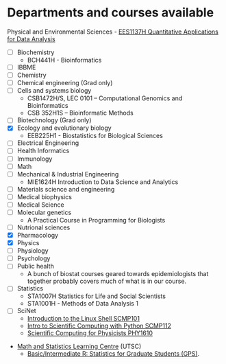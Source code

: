 
# Departments and courses available

 Physical and Environmental Sciences
    - [EES1137H Quantitative Applications for Data Analysis](https://www.utsc.utoronto.ca/gradpes/ees1137h-quantitative-applications-data-analysis)
- [ ] Biochemistry
    - BCH441H - Bioinformatics
- [ ] IBBME
- [ ] Chemistry
- [ ] Chemical engineering (Grad only)
- [ ] Cells and systems biology
    - CSB1472H/S, LEC 0101 – Computational Genomics and Bioinformatics
    - CSB 352H1S – Bioinformatic Methods
- [ ] Biotechnology (Grad only)
- [x] Ecology and evolutionary biology
    - EEB225H1 - Biostatistics for Biological Sciences
- [ ] Electrical Engineering
- [ ] Health Informatics
- [ ] Immunology
- [ ] Math
- [ ] Mechanical & Industrial Engineering
    - MIE1624H Introduction to Data Science and Analytics
- [ ] Materials science and engineering
- [ ] Medical biophysics
- [ ] Medical Science
- [ ] Molecular genetics
    - A Practical Course in Programming for Biologists
- [ ] Nutrional sciences
- [x] Pharmacology
- [x] Physics
- [ ] Physiology
- [ ] Psychology
- [ ] Public health
    - A bunch of biostat courses geared towards epidemiologists that together probably covers much of what is in our course.
- [ ] Statistics
    - STA1007H Statistics for Life and Social Scientists
    - STA1001H - Methods of Data Analysis 1
- [ ] SciNet
    - [Introduction to the Linux Shell SCMP101](https://support.scinet.utoronto.ca/education/go.php/309/index.php/ib/1//p_course/309)
    - [Intro to Scientific Computing with Python SCMP112](https://support.scinet.utoronto.ca/education/go.php/264/index.php/ib/1//p_course/264)
    - [Scientific Computing for Physicists PHY1610](https://support.scinet.utoronto.ca/education/go.php/276/index.php/ib/1//p_course/276)
- [Math and Statistics Learning Centre](https://www.utsc.utoronto.ca/mslc/welcome-math-statistics-learning-centre) (UTSC)
    - [Basic/Intermediate R: Statistics for Graduate Students (GPS)](https://ctl.utsc.utoronto.ca/booking/graduate/register.php?sessionID=442&type=graduate&utm_source=Grad+Events&utm_campaign=5f0a80cde9-Sept_309_28_2015&utm_medium=email&utm_term=0_b73cbc8c0d-5f0a80cde9-269168805&mc_cid=5f0a80cde9&mc_eid=6b1938fb9b).

